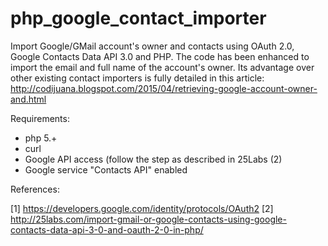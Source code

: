 # php_google_contact_importer
Import Google/GMail account's owner and contacts using OAuth 2.0, Google Contacts Data API 3.0 and PHP. 
The code has been enhanced to import the email and full name of the account's owner.
Its advantage over other existing contact importers is fully detailed in this article: http://codijuana.blogspot.com/2015/04/retrieving-google-account-owner-and.html

Requirements:
- php 5.+
- curl
- Google API access (follow the step as described in 25Labs (2)
- Google service "Contacts API" enabled

References:

[1] https://developers.google.com/identity/protocols/OAuth2
[2] http://25labs.com/import-gmail-or-google-contacts-using-google-contacts-data-api-3-0-and-oauth-2-0-in-php/
